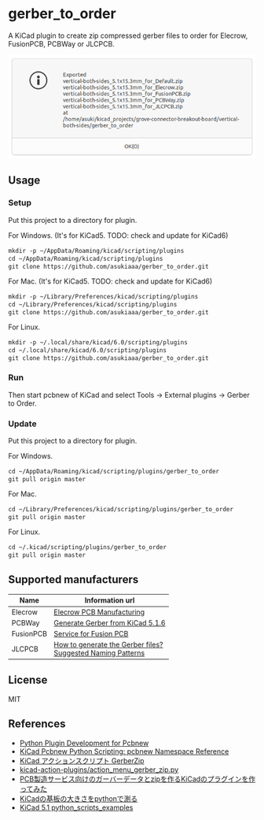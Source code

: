 # gerber_to_order

A KiCad plugin to create zip compressed gerber files to order for Elecrow, FusionPCB, PCBWay or JLCPCB.

![gerber_to_order](./docs/result.png)

## Usage

### Setup

Put this project to a directory for plugin.

For Windows. (It's for KiCad5. TODO: check and update for KiCad6)
```
mkdir -p ~/AppData/Roaming/kicad/scripting/plugins
cd ~/AppData/Roaming/kicad/scripting/plugins
git clone https://github.com/asukiaaa/gerber_to_order.git
```

For Mac. (It's for KiCad5. TODO: check and update for KiCad6)
```
mkdir -p ~/Library/Preferences/kicad/scripting/plugins
cd ~/Library/Preferences/kicad/scripting/plugins
git clone https://github.com/asukiaaa/gerber_to_order.git
```


For Linux.
```
mkdir -p ~/.local/share/kicad/6.0/scripting/plugins
cd ~/.local/share/kicad/6.0/scripting/plugins
git clone https://github.com/asukiaaa/gerber_to_order.git
```

### Run

Then start pcbnew of KiCad and select Tools -> External plugins -> Gerber to Order.

### Update

Put this project to a directory for plugin.

For Windows.
```
cd ~/AppData/Roaming/kicad/scripting/plugins/gerber_to_order
git pull origin master
```

For Mac.
```
cd ~/Library/Preferences/kicad/scripting/plugins/gerber_to_order
git pull origin master
```


For Linux.
```
cd ~/.kicad/scripting/plugins/gerber_to_order
git pull origin master
```

## Supported manufacturers

Name | Information url
---- | ----
Elecrow | [Elecrow PCB Manufacturing](https://www.elecrow.com/pcb-manufacturing.html)
PCBWay | [Generate Gerber from KiCad 5.1.6](https://www.pcbway.com/blog/help_center/Generate_Gerber_file_from_Kicad_5_1_6.html)
FusionPCB | [Service for Fusion PCB](https://wiki.seeedstudio.com/Service_for_Fusion_PCB)
JLCPCB | [How to generate the Gerber files?](https://support.jlcpcb.com/article/22-how-to-generate-the-gerber-files)</br>[Suggested Naming Patterns](https://support.jlcpcb.com/article/29-suggested-naming-patterns)

## License

MIT

## References

- [Python Plugin Development for Pcbnew](https://kicad.readthedocs.io/en/latest/Documentation/development/pcbnew-plugins/)
- [KiCad Pcbnew Python Scripting: pcbnew Namespace Reference](https://docs.kicad.org/doxygen-python/namespacepcbnew.html)
- [KiCad アクションスクリプト GerberZip](https://www.g200kg.com/archives/2019/05/kicad-gerberzip.html)
- [kicad-action-plugins/action_menu_gerber_zip.py](https://github.com/g200kg/kicad-action-plugins/blob/master/action_menu_gerber_zip.py)
- [PCB製造サービス向けのガーバーデータとzipを作るKiCadのプラグインを作ってみた](https://asukiaaa.blogspot.com/2019/07/pcbzipkicad.html)
- [KiCadの基板の大きさをpythonで測る](https://asukiaaa.blogspot.com/2021/02/kicadpython.html)
- [KiCad 5.1 python_scripts_examples](https://gitlab.com/kicad/code/kicad/-/tree/5.1/demos/python_scripts_examples)
